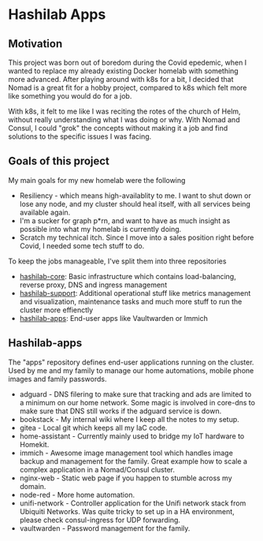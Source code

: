 <h1>Hashilab Apps</h1>

<h2>Motivation</h2>

This project was born out of boredom during the Covid epedemic, when I wanted to replace my already existing Docker homelab with something more advanced. After playing around with k8s for a bit, I decided that Nomad is a great fit for a hobby project, compared to k8s which felt more like something you would do for a job.

With k8s, it felt to me like I was reciting the rotes of the church of Helm, without really understanding what I was doing or why. With Nomad and Consul, I could "grok" the concepts without making it a job and find solutions to the specific issues I was facing.

<h2>Goals of this project</h2>

My main goals for my new homelab were the following
- Resiliency - which means high-availablity to me. I want to shut down or lose any node, and my cluster should heal itself, with all services being available again.
- I'm a sucker for graph p*rn, and want to have as much insight as possible into what my homelab is currently doing.
- Scratch my technical itch. Since I move into a sales position right before Covid, I needed some tech stuff to do.

To keep the jobs manageable, I've split them into three repositories
- [hashilab-core](https://github.com/matthiasschoger/hashilab-core): Basic infrastructure which contains load-balancing, reverse proxy, DNS and ingress management
- [hashilab-support](https://github.com/matthiasschoger/hashilab-support): Additional operational stuff like metrics management and visualization, maintenance tasks and much more stuff to run the cluster more effienctly
- [hashilab-apps](https://github.com/matthiasschoger/hashilab-apps): End-user apps like Vaultwarden or Immich


<h2>Hashilab-apps</h2>

The "apps" repository defines end-user applications running on the cluster. Used by me and my family to manage our home automations, mobile phone images and family passwords.

- adguard - DNS filering to make sure that tracking and ads are limited to a minimum on our home network. Some magic is involved in core-dns to make sure that DNS still works if the adguard service is down.
- bookstack - My internal wiki where I keep all the notes to my setup.
- gitea - Local git which keeps all my IaC code.
- home-assistant - Currently mainly used to bridge my IoT hardware to Homekit.
- immich - Awesome image management tool which handles image backup and management for the family. Great example how to scale a complex application in a Nomad/Consul cluster.
- nginx-web - Static web page if you happen to stumble across my domain.
- node-red - More home automation.
- unifi-network - Controller application for the Unifi network stack from Ubiquiti Networks. Was quite tricky to set up in a HA environment, please check consul-ingress for UDP forwarding.
- vaultwarden - Password management for the family.
